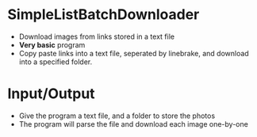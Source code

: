 # SimpleListBatchDownloader
* Download images from links stored in a text file
* **Very basic** program
* Copy paste links into a text file, seperated by linebrake, and download into a specified folder.
# Input/Output
* Give the program a text file, and a folder to store the photos
* The program will parse the file and download each image one-by-one
